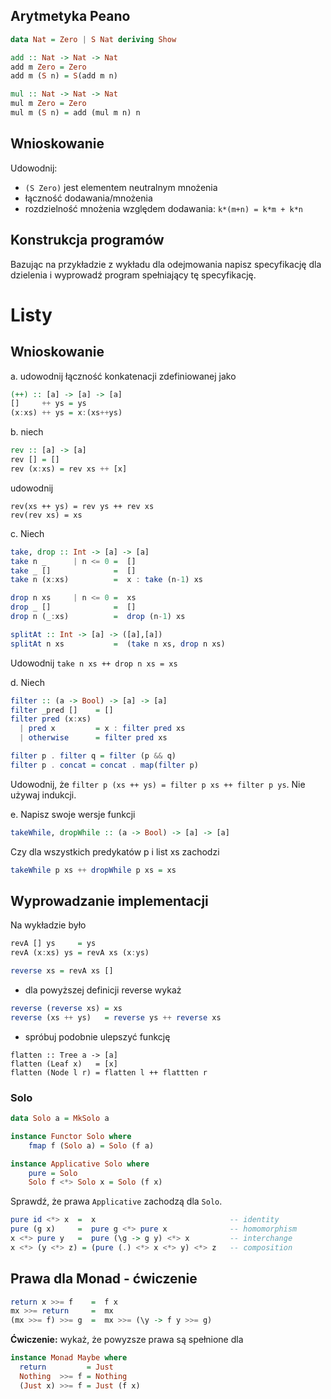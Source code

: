 ## Arytmetyka Peano

``` haskell
data Nat = Zero | S Nat deriving Show

add :: Nat -> Nat -> Nat
add m Zero = Zero
add m (S n) = S(add m n)

mul :: Nat -> Nat -> Nat
mul m Zero = Zero
mul m (S n) = add (mul m n) n
```

## Wnioskowanie

Udowodnij:
- `(S Zero)` jest elementem neutralnym mnożenia
- łączność dodawania/mnożenia
- rozdzielność mnożenia względem dodawania: `k*(m+n) = k*m + k*n`


## Konstrukcja programów

Bazując na przykładzie z wykładu dla odejmowania napisz specyfikację dla dzielenia i wyprowadź program spełniający tę specyfikację.

# Listy

## Wnioskowanie
a. udowodnij łączność konkatenacji zdefiniowanej jako

``` haskell
(++) :: [a] -> [a] -> [a]
[]     ++ ys = ys
(x:xs) ++ ys = x:(xs++ys)
```

b. niech
``` haskell
rev :: [a] -> [a]
rev [] = []
rev (x:xs) = rev xs ++ [x]
```
udowodnij
```
rev(xs ++ ys) = rev ys ++ rev xs
rev(rev xs) = xs
```
c. Niech
``` haskell
take, drop :: Int -> [a] -> [a]
take n _      | n <= 0 =  []
take _ []              =  []
take n (x:xs)          =  x : take (n-1) xs

drop n xs     | n <= 0 =  xs
drop _ []              =  []
drop n (_:xs)          =  drop (n-1) xs

splitAt :: Int -> [a] -> ([a],[a])
splitAt n xs           =  (take n xs, drop n xs)
```
Udowodnij `take n xs ++ drop n xs = xs`

d. Niech

``` haskell
filter :: (a -> Bool) -> [a] -> [a]
filter _pred []    = []
filter pred (x:xs)
  | pred x         = x : filter pred xs
  | otherwise      = filter pred xs
```

``` haskell
filter p . filter q = filter (p && q)
filter p . concat = concat . map(filter p)
```

Udowodnij, że `filter p (xs ++ ys) = filter p xs ++ filter p ys`.
Nie używaj indukcji.

e. Napisz swoje wersje funkcji

```haskell
takeWhile, dropWhile :: (a -> Bool) -> [a] -> [a]
```
Czy dla wszystkich predykatów p i list xs zachodzi

``` haskell
takeWhile p xs ++ dropWhile p xs = xs
```

## Wyprowadzanie implementacji

Na wykładzie było

``` haskell
revA [] ys     = ys
revA (x:xs) ys = revA xs (x:ys)

reverse xs = revA xs []
```

- dla powyższej definicji reverse wykaż

``` haskell
reverse (reverse xs) = xs
reverse (xs ++ ys)   = reverse ys ++ reverse xs
```

- spróbuj podobnie ulepszyć funkcję
```
flatten :: Tree a -> [a]
flatten (Leaf x)   = [x]
flatten (Node l r) = flatten l ++ flattten r
```

### Solo

``` haskell
data Solo a = MkSolo a

instance Functor Solo where
    fmap f (Solo a) = Solo (f a)

instance Applicative Solo where
    pure = Solo
    Solo f <*> Solo x = Solo (f x)
```

Sprawdź, że prawa `Applicative` zachodzą dla `Solo`.

``` haskell
pure id <*> x  =  x                              -- identity
pure (g x)     =  pure g <*> pure x              -- homomorphism
x <*> pure y   =  pure (\g -> g y) <*> x         -- interchange
x <*> (y <*> z) = (pure (.) <*> x <*> y) <*> z   -- composition
```

## Prawa dla Monad - ćwiczenie

``` haskell
return x >>= f    =  f x
mx >>= return     =  mx
(mx >>= f) >>= g  =  mx >>= (\y -> f y >>= g)
```

**Ćwiczenie:** wykaż, że powyzsze prawa są spełnione dla

``` haskell
instance Monad Maybe where
  return         = Just
  Nothing  >>= f = Nothing
  (Just x) >>= f = Just (f x)
```
